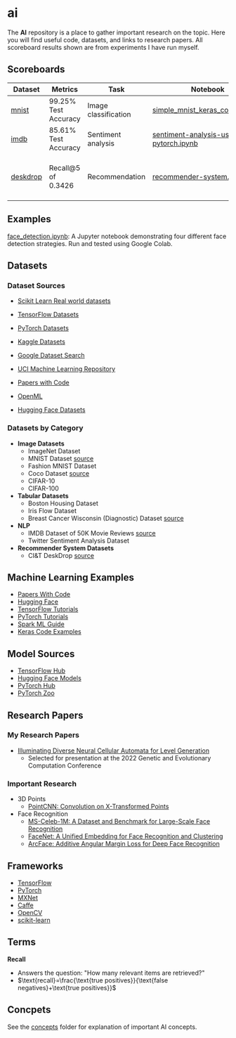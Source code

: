 # ai

The **AI** repository is a place to gather important research on the topic. Here you will find useful code, datasets, and links to research papers. All scoreboard results shown are from experiments I have run myself. 



## Scoreboards



| Dataset                                                      | Metrics              | Task                 | Notebook                                                     | Model                                   | Frameworks        |
| ------------------------------------------------------------ | -------------------- | -------------------- | ------------------------------------------------------------ | --------------------------------------- | ----------------- |
| [mnist](https://www.tensorflow.org/datasets/catalog/mnist)   | 99.25% Test Accuracy | Image classification | [simple_mnist_keras_covnet.ipynb](./image-datasets/mnist/simple_mnist_keras_covnet.ipynb) | simple 4 layer CNN with dropout         | Keras, Tensorflow |
| [imdb](https://www.kaggle.com/datasets/lakshmi25npathi/imdb-dataset-of-50k-movie-reviews) | 85.61% Test Accuracy | Sentiment analysis   | [sentiment-analysis-using-lstm-pytorch.ipynb](./nlp-datasets/imdb/sentiment-analysis-using-lstm-pytorch.ipynb) | LSTM                                    | PyTorch           |
| [deskdrop](https://www.kaggle.com/datasets/gspmoreira/articles-sharing-reading-from-cit-deskdrop) | Recall@5 of 0.3426   | Recommendation       | [recommender-system.ipynb](./recommender-datasets/deskdrop/recommender-system.ipynb) | Hybrid: Collaborative and Content-Based | Numpy, Pandas     |



## Examples

[face_detection.ipynb](./examples/face_detection.ipynb): A Jupyter notebook demonstrating four different face detection strategies. Run and tested using Google Colab. 



## Datasets



### Dataset Sources

* [Scikit Learn Real world datasets](https://scikit-learn.org/stable/datasets/real_world.html)

* [TensorFlow Datasets](https://www.tensorflow.org/datasets)
* [PyTorch Datasets](https://pytorch.org/vision/stable/datasets.html)
* [Kaggle Datasets](https://www.kaggle.com/datasets)
* [Google Dataset Search](https://datasetsearch.research.google.com/)
* [UCI Machine Learning Repository](https://archive.ics.uci.edu/ml/index.php)
* [Papers with Code](https://paperswithcode.com/datasets)
* [OpenML](https://www.openml.org/)
* [Hugging Face Datasets](https://huggingface.co/datasets)





### Datasets by Category

* **Image Datasets**
  * ImageNet Dataset
  * MNIST Dataset [source](http://yann.lecun.com/exdb/mnist/)
  * Fashion MNIST Dataset
  * Coco Dataset [source](https://cocodataset.org/#home)
  * CIFAR-10
  * CIFAR-100
* **Tabular Datasets**
  * Boston Housing Dataset
  * Iris Flow Dataset
  * Breast Cancer Wisconsin (Diagnostic) Dataset [source](https://archive.ics.uci.edu/ml/datasets/breast+cancer+wisconsin+(diagnostic))
* **NLP**
  * IMDB Dataset of 50K Movie Reviews [source](https://www.kaggle.com/datasets/lakshmi25npathi/imdb-dataset-of-50k-movie-reviews)
  * Twitter Sentiment Analysis Dataset 
* **Recommender System Datasets**
  * CI&T DeskDrop [source](https://www.kaggle.com/datasets/gspmoreira/articles-sharing-reading-from-cit-deskdrop)



## Machine Learning Examples

* [Papers With Code](https://paperswithcode.com/)
* [Hugging Face](https://huggingface.co/)
* [TensorFlow Tutorials](https://www.tensorflow.org/tutorials)
* [PyTorch Tutorials](https://pytorch.org/tutorials/)
* [Spark ML Guide](https://spark.apache.org/docs/1.2.2/ml-guide.html)
* [Keras Code Examples](https://keras.io/examples/)



## Model Sources

* [TensorFlow Hub](https://tfhub.dev/)
* [Hugging Face Models](https://huggingface.co/models)
* [PyTorch Hub](https://pytorch.org/hub/)
* [PyTorch Zoo](https://pytorch.org/serve/model_zoo.html)





## Research Papers



### My Research Papers

* [Illuminating Diverse Neural Cellular Automata for Level Generation](https://arxiv.org/abs/2109.05489)
  * Selected for presentation at the 2022 Genetic and Evolutionary Computation Conference



### Important Research

* 3D Points
  * [PointCNN: Convolution on X-Transformed Points](https://arxiv.org/abs/1801.07791)
* Face Recognition
  * [MS-Celeb-1M: A Dataset and Benchmark for Large-Scale Face Recognition](https://paperswithcode.com/paper/ms-celeb-1m-a-dataset-and-benchmark-for-large)
  * [FaceNet: A Unified Embedding for Face Recognition and Clustering](https://paperswithcode.com/paper/facenet-a-unified-embedding-for-face)
  * [ArcFace: Additive Angular Margin Loss for Deep Face Recognition](https://paperswithcode.com/paper/arcface-additive-angular-margin-loss-for-deep)




## Frameworks

* [TensorFlow](https://www.tensorflow.org/)
* [PyTorch](https://pytorch.org/)
* [MXNet](https://mxnet.apache.org/versions/1.9.1/)
* [Caffe](https://caffe.berkeleyvision.org/)
* [OpenCV](https://opencv.org/)
* [scikit-learn](https://scikit-learn.org/stable/index.html)



## Terms



**Recall**

* Answers the question: "How many relevant items are retrieved?"
* $\text{recall}=\frac{\text{true positives}}{\text{false negatives}+\text{true positives}}$

## Concpets

See the [concepts](concepts) folder for explanation of important AI concepts.



